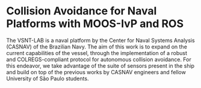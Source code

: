 # Collision Avoidance for Naval Platforms with MOOS-IvP and ROS

The VSNT-LAB is a naval platform by the Center for Naval Systems Analysis (CASNAV) of the Brazilian Navy. The aim of this work is to expand on the current capabilities of the vessel, through the implementation of a robust and COLREGS-compliant protocol for autonomous collision avoidance. For this endeavor, we take advantage of the suite of sensors present in the ship and build on top of the previous works by CASNAV engineers and fellow University of São Paulo students. 